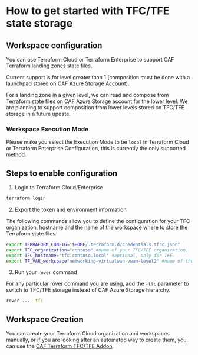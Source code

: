 # How to get started with TFC/TFE state storage

## Workspace configuration

You can use Terraform Cloud or Terraform Enterprise to support CAF Terraform landing zones state files. 

Current support is for level greater than 1 (composition must be done with a launchpad stored on CAF Azure Storage Account).

For a landing zone in a given level, we can read and compose from Terraform state files on CAF Azure Storage account for the lower level. We are planning to support composition from lower levels stored on TFC/TFE storage in a future update.

### Workspace Execution Mode

Please make you select the Execution Mode to be ```local``` in Terraform Cloud or Terraform Enterprise Configuration, this is currently the only supported method.

## Steps to enable configuration

1. Login to Terraform Cloud/Enterprise

```bash
terraform login
```

2. Export the token and environment information

The following commands allow you to define the configuration for your TFC organization, hostname and the name of the workspace where to store the Terraform state files

```bash
export TERRAFORM_CONFIG="$HOME/.terraform.d/credentials.tfrc.json"
export TFC_organization="contoso" #name of your TFC/TFE organization.
export TFC_hostname="tfc.contoso.local" #optional, only for TFE.
export TF_VAR_workspace"networking-virtualwan-vwan-level2" #name of the workspace where to store the state file.
```

3. Run your ```rover``` command

For any particular rover command you are using, add the ```-tfc``` parameter to switch to TFC/TFE storage instead of CAF Azure Storage hierarchy.
 
```bash
rover ... -tfc 
```

## Workspace Creation

You can create your Terraform Cloud organization and workspaces manually, or if you are looking after an automated way to create them, you can use the [CAF Terraform TFC/TFE Addon](https://github.com/Azure/caf-terraform-landingzones/tree/master/caf_solution/add-ons/terraform_cloud).